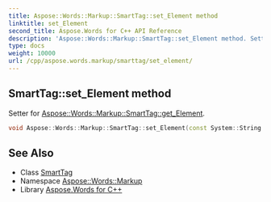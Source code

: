 ```yaml
---
title: Aspose::Words::Markup::SmartTag::set_Element method
linktitle: set_Element
second_title: Aspose.Words for C++ API Reference
description: 'Aspose::Words::Markup::SmartTag::set_Element method. Setter for Aspose::Words::Markup::SmartTag::get_Element in C++.'
type: docs
weight: 10000
url: /cpp/aspose.words.markup/smarttag/set_element/
---
```

## SmartTag::set_Element method


Setter for [Aspose::Words::Markup::SmartTag::get_Element](../get_element/).

```cpp
void Aspose::Words::Markup::SmartTag::set_Element(const System::String &value)
```

## See Also

* Class [SmartTag](../)
* Namespace [Aspose::Words::Markup](../../)
* Library [Aspose.Words for C++](../../../)
